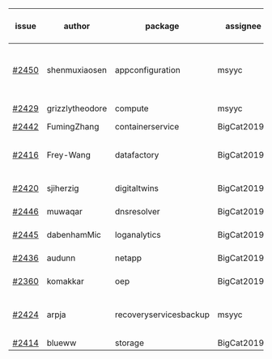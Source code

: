 | issue | author | package | assignee | bot advice | created date of issue | target release date | date from target |
| ------ | ------ | ------ | ------ | ------ | ------ | ------ | :-----: |
| [#2450](https://github.com/Azure/sdk-release-request/issues/2450) | shenmuxiaosen | appconfiguration | msyyc | auto reply failed!  <br> release date < 2 ! <br> | 02-15 | 02-17 | 0 |
| [#2429](https://github.com/Azure/sdk-release-request/issues/2429) | grizzlytheodore | compute | msyyc | new comment.  <br> | 02-09 | 02-23 |   |
| [#2442](https://github.com/Azure/sdk-release-request/issues/2442) | FumingZhang | containerservice | BigCat20196 |   | 02-14 | 02-21 |   |
| [#2416](https://github.com/Azure/sdk-release-request/issues/2416) | Frey-Wang | datafactory | BigCat20196 | new comment.  <br> release date < 2 ! <br> | 02-07 | 02-14 | -2 |
| [#2420](https://github.com/Azure/sdk-release-request/issues/2420) | sjiherzig | digitaltwins | BigCat20196 |   release date < 2 ! <br> | 02-07 | 02-15 | -1 |
| [#2446](https://github.com/Azure/sdk-release-request/issues/2446) | muwaqar | dnsresolver | BigCat20196 | new comment.  <br> | 02-15 | 02-28 |   |
| [#2445](https://github.com/Azure/sdk-release-request/issues/2445) | dabenhamMic | loganalytics | BigCat20196 |   release date < 2 ! <br> | 02-14 | 02-16 | 0 |
| [#2436](https://github.com/Azure/sdk-release-request/issues/2436) | audunn | netapp | BigCat20196 |   release date < 2 ! <br> | 02-10 | 02-14 | -2 |
| [#2360](https://github.com/Azure/sdk-release-request/issues/2360) | komakkar | oep | BigCat20196 | new comment.  <br> | 01-07 | 01-24 |   |
| [#2424](https://github.com/Azure/sdk-release-request/issues/2424) | arpja | recoveryservicesbackup | msyyc | new comment.  <br> release date < 2 ! <br> | 02-09 | 02-14 | -2 |
| [#2414](https://github.com/Azure/sdk-release-request/issues/2414) | blueww | storage | BigCat20196 |   | 02-07 | 02-09 |   |
